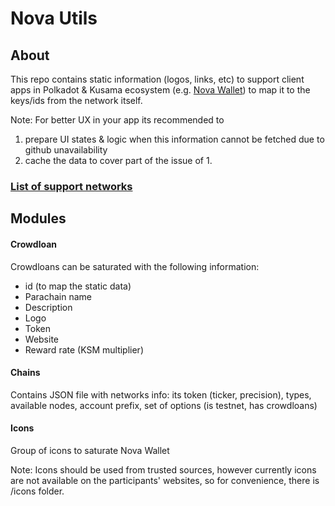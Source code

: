 # Nova Utils

## About
This repo contains static information (logos, links, etc) to support client apps in Polkadot & Kusama ecosystem (e.g. [Nova Wallet]) to map it to the keys/ids from the network itself.

Note: For better UX in your app its recommended to
1. prepare UI states & logic when this information cannot be fetched due to github unavailability
2. cache the data to cover part of the issue of 1.

### [List of support networks](https://github.com/nova-wallet/nova-utils/tree/master/chains#list-of-support-networks)

## Modules
#### Crowdloan
Crowdloans can be saturated with the following information:
* id (to map the static data)
* Parachain name
* Description
* Logo
* Token
* Website
* Reward rate (KSM multiplier)

#### Chains
Contains JSON file with networks info: its token (ticker, precision), types, available nodes, account prefix, set of options (is testnet, has crowdloans)

#### Icons
Group of icons to saturate Nova Wallet

Note: Icons should be used from trusted sources, however currently icons are not available on the participants' websites, so for convenience, there is /icons folder.

[Nova Wallet]: https://t.me/novawallet